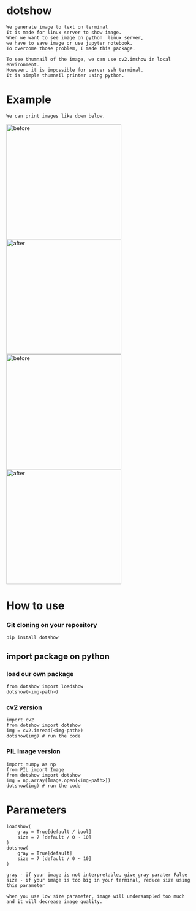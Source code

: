 # dotshow
    We generate image to text on terminal
    It is made for linux server to show image.
    When we want to see image on python  linux server, 
    we have to save image or use jupyter notebook.
    To overcome those problem, I made this package.

    To see thumnail of the image, we can use cv2.imshow in local environment.
    However, it is impossible for server ssh terminal.
    It is simple thumnail printer using python.
    

# Example
    We can print images like down below.
<img width="300" align = "left" alt="before" src="https://user-images.githubusercontent.com/50725139/140743113-9db67704-0a93-4f58-9542-a893b915a543.png">
<img width="300" alt="after" src="https://user-images.githubusercontent.com/50725139/140743199-64cac4d2-08be-4b23-9f21-393b2577bc51.png">
<img width="300" align = "left"  alt="before" src="https://user-images.githubusercontent.com/50725139/140743399-5daf658c-085e-44f5-8e65-d9821f53512d.png">
<img width="300" alt="after" src="https://user-images.githubusercontent.com/50725139/140743425-35af69bf-3aca-4105-9c3b-4540b846ad7f.png">


# How to use
### Git cloning on your repository
    pip install dotshow
    
## import package on python
### load our own package
    from dotshow import loadshow
    dotshow(<img-path>)

### cv2 version
    import cv2
    from dotshow import dotshow
    img = cv2.imread(<img-path>)
    dotshow(img) # run the code

### PIL Image version
    import numpy as np
    from PIL import Image
    from dotshow import dotshow
    img = np.array(Image.open(<img-path>))
    dotshow(img) # run the code
    
# Parameters
    loadshow(
        gray = True[default / bool]
        size = 7 [default / 0 ~ 10]
    )
    dotshow(
        gray = True[default]
        size = 7 [default / 0 ~ 10]
    )
    
    gray - if your image is not interpretable, give gray parater False
    size - if your image is too big in your terminal, reduce size using this parameter
    
    when you use low size parameter, image will undersampled too much 
    and it will decrease image quality.

